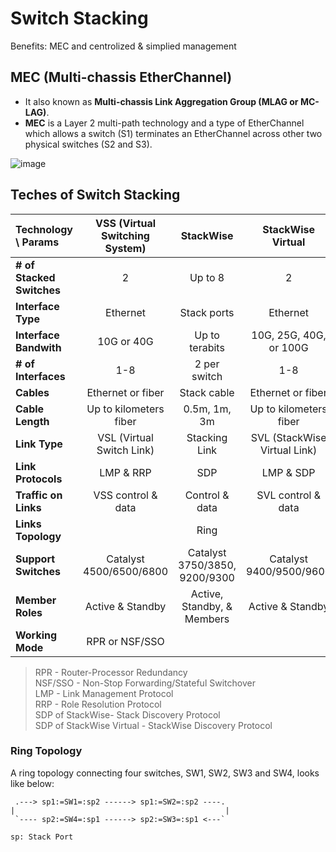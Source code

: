 # Switch Stacking
Benefits: MEC and centrolized & simplied management

## MEC (Multi-chassis EtherChannel)
- It also known as **Multi-chassis Link Aggregation Group (MLAG or MC-LAG)**.  
- **MEC** is a Layer 2 multi-path technology and a type of EtherChannel which allows a switch (S1) terminates an EtherChannel across other two physical switches (S2 and S3).  

![image](https://github.com/user-attachments/assets/86a28105-0b5f-494f-8fcf-ddaf186d37de)

## Teches of Switch Stacking

Technology \ **Params**   | VSS (Virtual Switching System) | StackWise                     | StackWise Virtual |
:-------------------------|:------------------------------:|:-----------------------------:|:-----------------:|
**# of Stacked Switches** | 2                              | Up to 8                       | 2
**Interface Type**        | Ethernet                       | Stack ports                   | Ethernet
**Interface Bandwith**    | 10G or 40G                     | Up to terabits                | 10G, 25G, 40G, or 100G
**# of Interfaces**       | 1-8                            | 2 per switch                  | 1-8
**Cables**                | Ethernet or fiber              | Stack cable                   | Ethernet or fiber
**Cable Length**          | Up to kilometers fiber         | 0.5m, 1m, 3m                  | Up to kilometers fiber
**Link Type**             | VSL (Virtual Switch Link)      | Stacking Link                 | SVL (StackWise Virtual Link)
**Link Protocols**        | LMP & RRP                      | SDP                           | LMP & SDP
**Traffic on Links**      | VSS control & data             | Control & data                | SVL control & data
**Links Topology**        |                                | Ring                          | 
**Support Switches**      | Catalyst 4500/6500/6800        | Catalyst 3750/3850, 9200/9300 | Catalyst 9400/9500/9600
**Member Roles**          | Active & Standby               | Active, Standby, & Members    | Active & Standby 
**Working Mode**          | RPR or NSF/SSO                 |                               | 

> RPR - Router-Processor Redundancy  
> NSF/SSO - Non-Stop Forwarding/Stateful Switchover  
> LMP - Link Management Protocol  
> RRP - Role Resolution Protocol  
> SDP of StackWise- Stack Discovery Protocol  
> SDP of StackWise Virtual - StackWise Discovery Protocol  

### Ring Topology
A ring topology connecting four switches, SW1, SW2, SW3 and SW4, looks like below: 
```
 .---> sp1:=SW1=:sp2 ------> sp1:=SW2=:sp2 ----.
|                                               |
 `---- sp2:=SW4=:sp1 ------> sp2:=SW3=:sp1 <---`

sp: Stack Port
```
